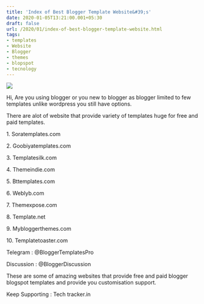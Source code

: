 ```yaml
---
title: 'Index of Best Blogger Template Website&#39;s'
date: 2020-01-05T13:21:00.001+05:30
draft: false
url: /2020/01/index-of-best-blogger-template-website.html
tags: 
- templates
- Website
- Blogger
- themes
- blopspot
- tecnology
---
```


  

  

[![](https://lh3.googleusercontent.com/-ImmRL-RYgbM/XhGVlRr_0lI/AAAAAAAAAjI/BHPnzFjohagQ_WOnHTe1g5a5oLgQT26qACLcBGAsYHQ/s1600/IMG_20200105_131919_255.jpg)](https://lh3.googleusercontent.com/-ImmRL-RYgbM/XhGVlRr_0lI/AAAAAAAAAjI/BHPnzFjohagQ_WOnHTe1g5a5oLgQT26qACLcBGAsYHQ/s1600/IMG_20200105_131919_255.jpg)

  

Hi, Are you using blogger or you new to blogger as blogger limited to few templates unlike wordpress you still have options.

  

There are alot of website that provide variety of templates huge for free and paid templates.

  

1\. Soratemplates.com

  

2\. Goobiyatemplates.com

  

3\. Templatesilk.com

  

4\. Themeindie.com

  

5\. Bttemplates.com

  

6\. Weblyb.com

  

7\. Themexpose.com

  

8\. Template.net

  

9\. Mybloggerthemes.com

  

10\. Templatetoaster.com

  

Telegram : @BloggerTemplatesPro

  

Discussion : @BloggerDiscussion

  

These are some of amazing websites that provide free and paid blogger blogspot templates and provide you customisation support.

  

Keep Supporting : Tech tracker.in